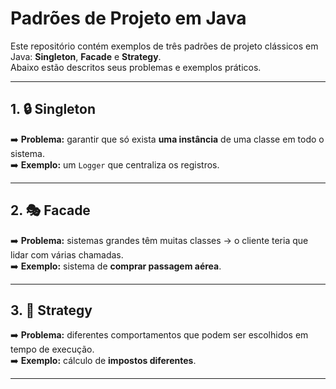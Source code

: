 # Padrões de Projeto em Java

Este repositório contém exemplos de três padrões de projeto clássicos em Java: **Singleton**, **Facade** e **Strategy**.  
Abaixo estão descritos seus problemas e exemplos práticos.

---

## 1. 🔒 Singleton  

➡️ **Problema:** garantir que só exista **uma instância** de uma classe em todo o sistema.  
➡️ **Exemplo:** um `Logger` que centraliza os registros.  

---

## 2. 🎭 Facade  

➡️ **Problema:** sistemas grandes têm muitas classes → o cliente teria que lidar com várias chamadas.  
➡️ **Exemplo:** sistema de **comprar passagem aérea**.  

---

## 3. 🔀 Strategy  

➡️ **Problema:** diferentes comportamentos que podem ser escolhidos em tempo de execução.  
➡️ **Exemplo:** cálculo de **impostos diferentes**.  

---
